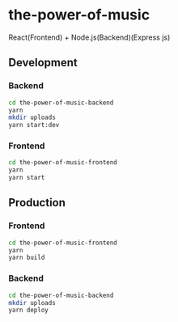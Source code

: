 # the-power-of-music

React(Frontend) + Node.js(Backend)(Express js)

## Development
### Backend
```bash
cd the-power-of-music-backend
yarn
mkdir uploads
yarn start:dev
```
### Frontend
```bash
cd the-power-of-music-frontend
yarn
yarn start
```
  
## Production
### Frontend
```bash
cd the-power-of-music-frontend
yarn
yarn build
```

### Backend
```bash
cd the-power-of-music-backend
mkdir uploads
yarn deploy
```
